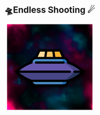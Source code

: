 <div align="center">

  # 🛸Endless Shooting ☄
  
  <img src="./Assets/Logos/logo_v2.png" width="280px">
  
</div>

